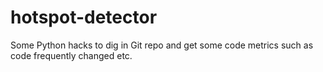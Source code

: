 # hotspot-detector
Some Python hacks to dig in Git repo and get some code metrics such as code frequently changed etc.
